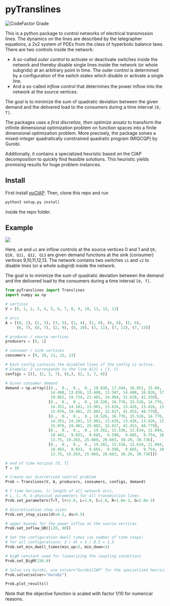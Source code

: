 
# pyTranslines

![CodeFactor Grade](https://img.shields.io/codefactor/grade/github/jhelgert/pyTranslines/master)

This is a python package to control networks of electrical transmission
lines. The dynamics on the lines are described by the telegrapher equations,
a 2x2 system of PDEs from the class of hyperbolic balance laws. There are
two controls inside the network:

- A so-called *outer control* to activate or deactivate switches inside
the network and thereby disable single lines inside the network
(or whole subgrids) at an arbitrary point in time. The outer control is
determined by a configuration of the switch states which disable or activate
a single line.
- And a so-called *inflow control* that determines the power inflow into
the network at the source vertices.

The goal is to
minimize the sum of quadratic deviation between the given demand and the
delivered load to the consumers during a time interval `[0, T]`.

The packages uses a *first discretize, then optimize* ansatz to transform
the infinite dimensional optimization problem on function spaces into a
finite dimensional optimization problem. More precisely, the package
solves a mixed-integer quadratically constrained quadratic program (MIQCQP)
by Gurobi. 

Additionally, it contains a specialized heuristic based on the CIAP decomposition 
to quickly find feasible solutions. This heuristic yields promising results for 
huge problem instances.

## Install

First install [pyCIAP](https://github.com/jhelgert/pyCIAP). Then, clone this repo 
and run
``` bash
python3 setup.py install
```
inside the repo folder.

## Example

![](https://i.imgur.com/w7pE1iS.png)

Here, `u0` and `u1` are inflow controls at the source vertices 0 and 1 and
`Q9, Q10, Q11, Q12, Q13` are given demand functions at the sink (consumer)
vertices 9,10,11,12,13. The network contains two switches `s1` and `s2`
to disable lines (or a whole subgrid) inside the network. 

The goal is to
minimize the sum of quadratic deviation between the demand and the
delivered load to the consumers during a time interval `[0, T]`.

``` python
from pyTranslines import Translines
import numpy as np

# vertices
V = [0, 1, 2, 3, 4, 5, 6, 7, 8, 9, 10, 11, 12, 13]

# arcs
A = [(0, 2), (1, 3), (3, 5), (2, 4), (2, 8), (4, 6), (5, 6),
     (6, 7), (8, 7), (2, 9), (8, 10), (3, 11), (7, 12), (7, 13)]

# producer / source vertices
producers = [0, 1]

# consumer / sink vertices
consumers = [9, 10, 11, 12, 13]

# Each config contains the disabled lines if the config is active.
# Example: 2 corresponds to the line A[2] = (3, 5)
configs = [(), (2, 3, 7), (8,), (2, 3, 7, 8)]

# Given consumer demand
demand = np.array([[0.,  0.,  0.,  0., 18.838, 17.444, 16.051, 15.08,
                    14.408, 13.836, 13.488, 13.587, 14.408, 16.026, 17.668, 18.589,
                    19.062, 19.734, 21.401, 24.984, 31.628, 41.358],
                   [0.,  0.,  0.,  0., 18.526, 16.776, 15.526, 14.776,
                    14.351, 14.101, 13.901, 13.626, 13.426, 13.426, 13.676, 14.301,
                    15.976, 19.401, 25.002, 32.827, 41.453, 48.779],
                   [0.,  0.,  0.,  0., 18.526, 16.776, 15.526, 14.776,
                    14.351, 14.101, 13.901, 13.626, 13.426, 13.426, 13.676, 14.301,
                    15.976, 19.401, 25.002, 32.827, 41.453, 48.779],
                   [0.,  0.,  0.,  0., 19.262, 15.536, 12.634, 11.094,
                    10.402,  9.933,  9.665,  9.598,  9.665,  9.754, 10.022, 10.915,
                    13.75, 19.263, 25.089, 28.683, 30.29, 30.736],
                   [0.,  0.,  0.,  0., 19.262, 15.536, 12.634, 11.094,
                    10.402,  9.933,  9.665,  9.598,  9.665,  9.754, 10.022, 10.915,
                    13.75, 19.263, 25.089, 28.683, 30.29, 30.736]])

# end of time horizon [0, T]
T = 10

# Create our discretized control problem
Prob = Translines(V, A, producers, consumers, configs, demand)

# T time horizon, lr length of all network arcs, 
# L, C, R, G physical parameters for all transmission lines 
Prob.set_parameters(T=T, lr=1.0, L=1.0, C=1.0, R=1.0e-3, G=2.0e-3)

# discretization step sizes
Prob.set_step_sizes(dt=0.5, dx=0.5)

# upper bounds for the power inflow at the source vertices
Prob.set_inflow_UB([120, 80])

# Set the configuration dwell times (as number of time steps)
# for all configurations: 3 / dt = 3 / 0.5 = 1.5
Prob.set_min_dwell_times(min_up=3, min_down=3)

# bigM constant used for linearizing the coupling conditions
Prob.set_BigM(150.0)

# Solve via Gurobi, use solver="GurobiCIAP" for the specialized heuristic
Prob.solve(solver="Gurobi")

Prob.plot_results()
```

Note that the objective function is scaled with factor 1/10 for numerical reasons.
